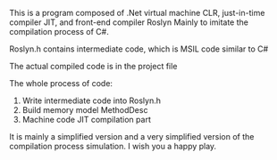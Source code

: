 
This is a program composed of .Net virtual machine CLR, just-in-time compiler JIT, and front-end compiler Roslyn
Mainly to imitate the compilation process of C#.

Roslyn.h contains intermediate code, which is MSIL code similar to C#

The actual compiled code is in the project file

The whole process of code:

1. Write intermediate code into Roslyn.h
2. Build memory model MethodDesc
3. Machine code JIT compilation part
   

It is mainly a simplified version and a very simplified version of the compilation process simulation. I wish you a happy play.
